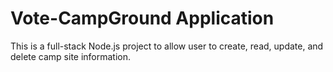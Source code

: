 # Vote-CampGround Application
This is a full-stack Node.js project to allow user to create, read, update, and delete camp site information.

